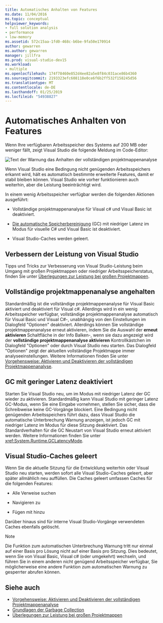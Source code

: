 ```yaml
---
title: Automatisches Anhalten von Features
ms.date: 11/04/2016
ms.topic: conceptual
helpviewer_keywords:
- full solution analysis
- performance
- low-memory
ms.assetid: 572c15aa-1fd0-468c-b6be-9fa50e170914
author: gewarren
ms.author: gewarren
manager: jillfra
ms.prod: visual-studio-dev15
ms.workload:
- multiple
ms.openlocfilehash: 174f78460e852d4ee82a5e8f84c031ace86b4360
ms.sourcegitcommit: 2193323efc608118e0ce6f6b2ff532f158245d56
ms.translationtype: MT
ms.contentlocale: de-DE
ms.lasthandoff: 01/25/2019
ms.locfileid: "54938827"
---
```

# <a name="automatic-feature-suspension"></a>Automatisches Anhalten von Features

Wenn Ihre verfügbaren Arbeitsspeicher des Systems auf 200 MB oder weniger fällt, zeigt Visual Studio die folgende Meldung im Code-Editor:

![Text der Warnung das Anhalten der vollständigen projektmappenanalyse](../code-quality/media/fsa_alert.png)

Wenn Visual Studio eine Bedingung nicht genügenden Arbeitsspeichers erkannt wird, hält es automatisch bestimmte erweiterte Features, damit er stabil bleiben können. Visual Studio wie vorher funktionieren auch weiterhin, aber die Leistung beeinträchtigt wird.

In einem wenig Arbeitsspeicher verfügbar werden die folgenden Aktionen ausgeführt:

- Vollständige projektmappenanalyse für Visual c# und Visual Basic ist deaktiviert.

- [Die automatische Speicherbereinigung](/dotnet/standard/garbage-collection/index) (GC) mit niedriger Latenz im Modus für visuelle C# und Visual Basic ist deaktiviert.

- Visual Studio-Caches werden geleert.

## <a name="improve-visual-studio-performance"></a>Verbessern der Leistung von Visual Studio

Tipps und Tricks zur Verbesserung von Visual Studio-Leistung beim Umgang mit großen Projektmappen oder niedriger Arbeitsspeicherstatus, finden Sie unter [Überlegungen zur Leistung bei großen Projektmappen](https://github.com/dotnet/roslyn/wiki/Performance-considerations-for-large-solutions).

## <a name="full-solution-analysis-suspended"></a>Vollständige projektmappenanalyse angehalten

Standardmäßig ist die vollständige projektmappenanalyse für Visual Basic aktiviert und deaktiviert für Visual c#. Allerdings wird in ein wenig Arbeitsspeicher verfügbar, vollständige projektmappenanalyse automatisch für Visual Basic und Visual C#-, unabhängig von den Einstellungen im Dialogfeld "Optionen" deaktiviert. Allerdings können Sie vollständige projektmappenanalyse erneut aktivieren, indem Sie die Auswahl der **erneut aktivieren** Schaltfläche in der Info Balken-, wenn sie dazu angezeigt wird der **vollständige projektmappenanalyse aktivieren** Kontrollkästchen im Dialogfeld "Optionen" oder durch Visual Studio neu starten. Das Dialogfeld "Optionen" zeigt der aktuellen vollständige Projektmappe immer analyseeinstellungen. Weitere Informationen finden Sie unter [Vorgehensweise: Aktivieren und Deaktivieren der vollständigen Projektmappenanalyse](../code-quality/how-to-enable-and-disable-full-solution-analysis-for-managed-code.md).

## <a name="gc-low-latency-disabled"></a>GC mit geringer Latenz deaktiviert

Starten Sie Visual Studio neu, um im Modus mit niedriger Latenz der GC wieder zu aktivieren. Standardmäßig kann Visual Studio mit geringer Latenz GC-Modus, wenn Sie eine Eingabe vornehmen, stellen Sie sicher, dass die Schreibweise keine GC-Vorgänge blockiert. Eine Bedingung nicht genügenden Arbeitsspeichers führt dazu, dass Visual Studio die automatische Unterbrechung Warnung anzeigen, ist jedoch GC mit niedriger Latenz im Modus für diese Sitzung deaktiviert. Das Standardverhalten für die GC Neustart von Visual Studio erneut aktiviert werden. Weitere Informationen finden Sie unter <xref:System.Runtime.GCLatencyMode>.

## <a name="visual-studio-caches-flushed"></a>Visual Studio-Caches geleert

Wenn Sie die aktuelle Sitzung für die Entwicklung weiterhin oder Visual Studio neu starten, werden sofort alle Visual Studio-Caches geleert, aber später allmählich neu auffüllen. Die Caches geleert umfassen Caches für die folgenden Features:

- Alle Verweise suchen

- Navigieren zu

- Fügen mit hinzu

Darüber hinaus sind für interne Visual Studio-Vorgänge verwendeten Caches ebenfalls gelöscht.

> [!NOTE]
> Die Funktion zum automatischen Unterbrechung Warnung tritt nur einmal auf einer Basis pro Lösung nicht auf einer Basis pro Sitzung. Dies bedeutet, wenn Sie von Visual Basic, Visual c# (oder umgekehrt) wechseln, und führen Sie in einem anderen nicht genügend Arbeitsspeicher verfügbar, Sie möglicherweise eine andere Funktion zum automatischen Warnung zu gesperrter abrufen können.

## <a name="see-also"></a>Siehe auch

- [Vorgehensweise: Aktivieren und Deaktivieren der vollständigen Projektmappenanalyse](../code-quality/how-to-enable-and-disable-full-solution-analysis-for-managed-code.md)
- [Grundlagen der Garbage Collection](/dotnet/standard/garbage-collection/fundamentals)
- [Überlegungen zur Leistung bei großen Projektmappen](https://github.com/dotnet/roslyn/wiki/Performance-considerations-for-large-solutions)